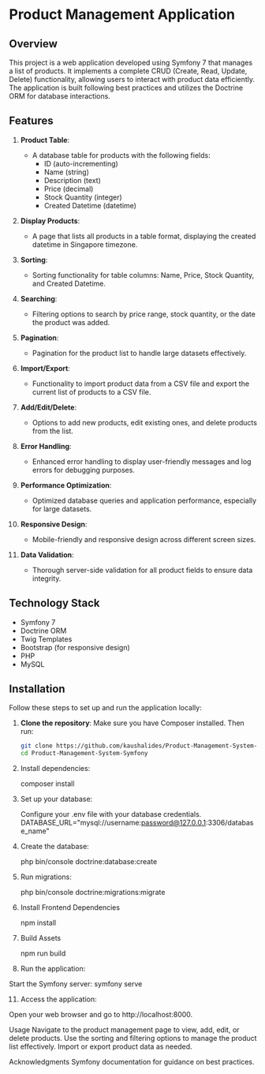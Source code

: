 # Product Management Application

## Overview

This project is a web application developed using Symfony 7 that manages a list of products. It implements a complete CRUD (Create, Read, Update, Delete) functionality, allowing users to interact with product data efficiently. The application is built following best practices and utilizes the Doctrine ORM for database interactions.

## Features

1. **Product Table**: 
   - A database table for products with the following fields:
     - ID (auto-incrementing)
     - Name (string)
     - Description (text)
     - Price (decimal)
     - Stock Quantity (integer)
     - Created Datetime (datetime)

2. **Display Products**: 
   - A page that lists all products in a table format, displaying the created datetime in Singapore timezone.

3. **Sorting**: 
   - Sorting functionality for table columns: Name, Price, Stock Quantity, and Created Datetime.

4. **Searching**: 
   - Filtering options to search by price range, stock quantity, or the date the product was added.

5. **Pagination**: 
   - Pagination for the product list to handle large datasets effectively.

6. **Import/Export**: 
   - Functionality to import product data from a CSV file and export the current list of products to a CSV file.

7. **Add/Edit/Delete**: 
   - Options to add new products, edit existing ones, and delete products from the list.

8. **Error Handling**: 
   - Enhanced error handling to display user-friendly messages and log errors for debugging purposes.

9. **Performance Optimization**: 
   - Optimized database queries and application performance, especially for large datasets.

10. **Responsive Design**: 
    - Mobile-friendly and responsive design across different screen sizes.

11. **Data Validation**: 
    - Thorough server-side validation for all product fields to ensure data integrity.

## Technology Stack

- Symfony 7
- Doctrine ORM
- Twig Templates
- Bootstrap (for responsive design)
- PHP
- MySQL 

## Installation

Follow these steps to set up and run the application locally:

1. **Clone the repository**:
   Make sure you have Composer installed. Then run:

   ```bash
   git clone https://github.com/kaushalides/Product-Management-System-Symfony.git
   cd Product-Management-System-Symfony
   
2. Install dependencies:
   
   composer install

   
3. Set up your database:

    Configure your .env file with your database credentials.
   DATABASE_URL="mysql://username:password@127.0.0.1:3306/database_name"


5. Create the database:

    php bin/console doctrine:database:create

6. Run migrations:

   php bin/console doctrine:migrations:migrate

7. Install Frontend Dependencies

   npm install
   
9. Build Assets

   npm run build

10. Run the application:

  Start the Symfony server:
  symfony serve

11. Access the application:

  Open your web browser and go to http://localhost:8000.

Usage
Navigate to the product management page to view, add, edit, or delete products.
Use the sorting and filtering options to manage the product list effectively.
Import or export product data as needed.


Acknowledgments
Symfony documentation for guidance on best practices.



